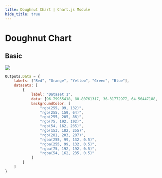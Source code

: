 ```yaml
---
title: Doughnut Chart | Chart.js Module
hide_title: true
---
```


# Doughnut Chart

## Basic

<div className="ndl-image-with-background l">

![](library/modules/chartjs/charts/doughnut-chart.png)

</div>

```js
Outputs.Data = {
    labels: ["Red", "Orange", "Yellow", "Green", "Blue"],
    datasets: [
        {
            label: "Dataset 1",
            data: [96.79955418, 80.80761317, 36.31772977, 64.56447188, 7.52314815],
            backgroundColor: [
                "rgb(255, 99, 132)",
                "rgb(255, 159, 64)",
                "rgb(255, 205, 86)",
                "rgb(75, 192, 192)",
                "rgb(54, 162, 235)",
                "rgb(153, 102, 255)",
                "rgb(201, 203, 207)",
                "rgba(255, 99, 132, 0.5)",
                "rgba(255, 99, 132, 0.5)",
                "rgba(75, 192, 192, 0.5)",
                "rgba(54, 162, 235, 0.5)"
            ]
        }
    ]
}
```
